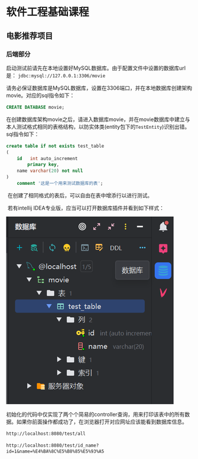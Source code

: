 # 软件工程基础课程
## 电影推荐项目
### 后端部分
​		启动测试前请先在本地设置好MySQL数据库。由于配置文件中设置的数据库url是：
`jdbc:mysql://127.0.0.1:3306/movie`

​		请务必保证数据库是MySQL数据库，设置在3306端口，并在本地数据库创建架构movie。对应的sql指令如下：

```sql
CREATE DATABASE movie;
```

​		在创建数据库架构movie之后，请进入数据库movie，并在movie数据库中建立与本人测试格式相同的表格结构，以防实体类(entity包下的`TestEntity`)识别出错。sql指令如下：

```sql
create table if not exists test_table
(
    id   int auto_increment
        primary key,
    name varchar(20) not null
)
    comment '这是一个用来测试数据库的表';
```

​		在创建了相同格式的表后，可以自由在表中增添行以进行测试。

​		若有intellij IDEA专业版，应当可以打开数据库插件并看到如下样式：

![image-20250512215426902](assets/image-20250512215426902.png)

​		初始化的代码中仅实现了两个个简易的controller查询，用来打印该表中的所有数据。如果你前面操作都成功了，在浏览器打开对应网址应该能看到数据库信息。

```http
http://localhost:8080/test/all

http://localhost:8080/test/id_name?id=1&name=%E4%BA%8C%E5%B8%85%E5%93%A5
```

